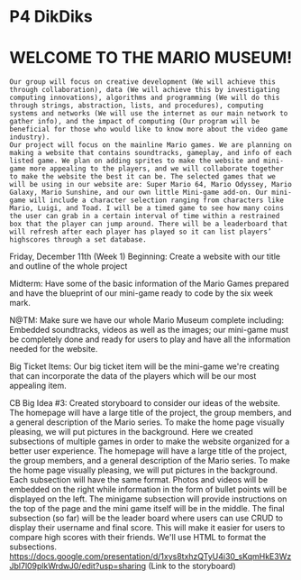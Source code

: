 # P4 DikDiks
   # WELCOME TO THE MARIO MUSEUM!
    Our group will focus on creative development (We will achieve this through collaboration), data (We will achieve this by investigating computing innovations), algorithms and programming (We will do this through strings, abstraction, lists, and procedures), computing systems and networks (We will use the internet as our main network to gather info), and the impact of computing (Our program will be beneficial for those who would like to know more about the video game industry). 
    Our project will focus on the mainline Mario games. We are planning on making a website that contains soundtracks, gameplay, and info of each listed game. We plan on adding sprites to make the website and mini-game more appealing to the players, and we will collaborate together to make the website the best it can be. The selected games that we will be using in our website are: Super Mario 64, Mario Odyssey, Mario Galaxy, Mario Sunshine, and our own little Mini-game add-on. Our mini-game will include a character selection ranging from characters like Mario, Luigi, and Toad. I will be a timed game to see how many coins the user can grab in a certain interval of time within a restrained box that the player can jump around. There will be a leaderboard that will refresh after each player has played so it can list players’ highscores through a set database.

Friday, December 11th (Week 1)
   Beginning: Create a website with our title and outline of the whole project
   
   Midterm: Have some of the basic information of the Mario Games prepared and have the blueprint of our mini-game ready to code by the six week mark.
   
   N@TM: Make sure we have our whole Mario Museum complete including: Embedded soundtracks, videos as well as the images; our mini-game must be completely done and ready for users          to play and have all the information needed for the website.
   
   Big Ticket Items: Our big ticket item will be the mini-game we're creating that can incorporate the data of the players which will be our most appealing item.
   
   CB Big Idea #3: Created storyboard to consider our ideas of the website. The homepage will have a large title of the project, the group members, and a general description of the Mario series. To make the home page visually pleasing, we will put pictures in the background. Here we created subsections of multiple games in order to make the website organized  for a better user experience. The homepage will have a large title of the project, the group members, and a general description of the Mario series. To make the home page visually pleasing, we will put pictures in the background. Each subsection will have the same format. Photos and videos will be embedded on the right while information in the form of bullet points will be displayed on the left. The minigame subsection will provide instructions on the top of the page and the mini game itself will be in the middle. The final subsection (so far) will be the leader board where users can use CRUD to display their username and final score. This will make it easier for users to compare high scores with their friends. We'll use HTML to format the subsections. https://docs.google.com/presentation/d/1xys8txhzQTyU4i30_sKqmHkE3WzJbl7l09plkWrdwJ0/edit?usp=sharing (Link to the storyboard)
